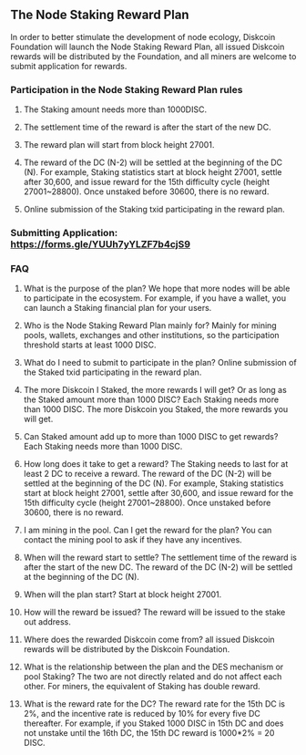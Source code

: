 ## The Node Staking Reward Plan

In order to better stimulate the development of node ecology, Diskcoin Foundation will launch the Node Staking Reward Plan, all issued Diskcoin rewards will be distributed by the Foundation, and all miners are welcome to submit application for rewards.

### Participation in the Node Staking Reward Plan rules

1. The Staking amount needs more than 1000DISC.

2. The settlement time of the reward is after the start of the new DC.

3. The reward plan will start from block height 27001.

4. The reward of the DC (N-2) will be settled at the beginning of the DC (N). For example, Staking statistics start at block height 27001, settle after 30,600, and issue reward for the 15th difficulty cycle (height 27001~28800). Once unstaked before 30600, there is no reward.

5. Online submission of the Staking txid participating in the reward plan.

### Submitting Application: <https://forms.gle/YUUh7yYLZF7b4cjS9>

### FAQ

1. What is the purpose of the plan?
We hope that more nodes will be able to participate in the ecosystem. For example, if you have a wallet, you can launch a Staking financial plan for your users.

2. Who is the Node Staking Reward Plan mainly for?
Mainly for mining pools, wallets, exchanges and other institutions, so the participation threshold starts at least 1000 DISC.

3. What do I need to submit to participate in the plan?
Online submission of the Staked txid participating in the reward plan.

4. The more Diskcoin I Staked, the more rewards I will get? Or as long as the Staked amount more than 1000 DISC?
Each Staking needs more than 1000 DISC. The more Diskcoin you Staked, the more rewards you will get.

5. Can Staked amount add up to more than 1000 DISC to get rewards?
Each Staking needs more than 1000 DISC.

6. How long does it take to get a reward?
The Staking needs to last for at least 2 DC to receive a reward. The reward of the DC (N-2) will be settled at the beginning of the DC (N). For example, Staking statistics start at block height 27001, settle after 30,600, and issue reward for the 15th difficulty cycle (height 27001~28800). Once unstaked before 30600, there is no reward.

7. I am mining in the pool. Can I get the reward for the plan?
You can contact the mining pool to ask if they have any incentives.

8. When will the reward start to settle?
The settlement time of the reward is after the start of the new DC. The reward of the DC (N-2) will be settled at the beginning of the DC (N).

9. When will the plan start?
Start at block height 27001.

10. How will the reward be issued?
The reward will be issued to the stake out address.

11. Where does the rewarded Diskcoin come from?
all issued Diskcoin rewards will be distributed by the Diskcoin Foundation.

12. What is the relationship between the plan and the DES mechanism or pool Staking?
The two are not directly related and do not affect each other. For miners, the equivalent of Staking has double reward.

13. What is the reward rate for the DC?
The reward rate for the 15th DC is 2%, and the incentive rate is reduced by 10% for every five DC thereafter.
For example, if you Staked 1000 DISC in 15th DC and does not unstake until the 16th DC, the 15th DC reward is 1000*2% = 20 DISC.
